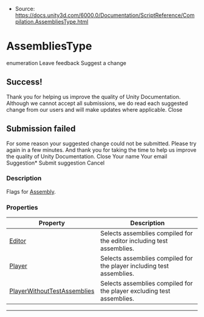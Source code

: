 * Source: https://docs.unity3d.com/6000.0/Documentation/ScriptReference/Compilation.AssembliesType.html

# AssembliesType
enumeration
Leave feedback
Suggest a change
## Success!
Thank you for helping us improve the quality of Unity Documentation. Although we cannot accept all submissions, we do read each suggested change from our users and will make updates where applicable.
Close
## Submission failed
For some reason your suggested change could not be submitted. Please <a>try again</a> in a few minutes. And thank you for taking the time to help us improve the quality of Unity Documentation.
Close
Your name Your email Suggestion* Submit suggestion
Cancel
### Description
Flags for [Assembly](https://docs.unity3d.com/6000.0/Documentation/ScriptReference/Compilation.Assembly.html).
### Properties
Property | Description  
---|---  
[Editor](https://docs.unity3d.com/6000.0/Documentation/ScriptReference/Compilation.AssembliesType.Editor.html) | Selects assemblies compiled for the editor including test assemblies.  
[Player](https://docs.unity3d.com/6000.0/Documentation/ScriptReference/Compilation.AssembliesType.Player.html) | Selects assemblies compiled for the player including test assemblies.  
[PlayerWithoutTestAssemblies](https://docs.unity3d.com/6000.0/Documentation/ScriptReference/Compilation.AssembliesType.PlayerWithoutTestAssemblies.html) | Selects assemblies compiled for the player excluding test assemblies.  
* * *
